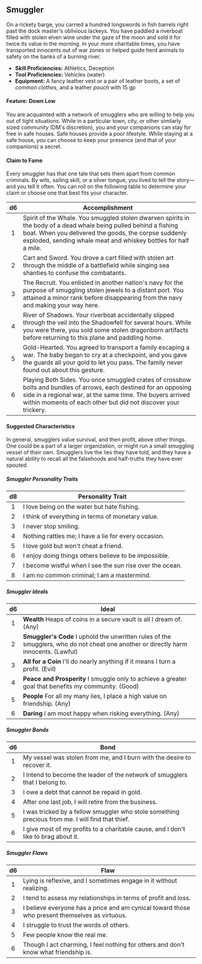 ## Smuggler

On a rickety barge, you carried a hundred longswords in fish barrels right past the dock master's oblivious lackeys. You have paddled a riverboat filled with stolen elven wine under the gaze of the moon and sold it for twice its value in the morning. In your more charitable times, you have transported innocents out of war zones or helped guide herd animals to safety on the banks of a burning river.

- **Skill Proficiencies:** Athletics, Deception
- **Tool Proficiencies:** Vehicles (water)
- **Equipment:** A fancy leather vest or a pair of leather boots, a set of *common clothes*, and a leather *pouch* with 15 gp

#### Feature: Down Low

You are acquainted with a network of smugglers who are willing to help you out of tight situations. While in a particular town, city, or other similarly sized community (DM's discretion), you and your companions can stay for free in safe houses. Safe houses provide a poor lifestyle. While staying at a safe house, you can choose to keep your presence (and that of your companions) a secret.

#### Claim to Fame

Every smuggler has that one tale that sets them apart from common criminals. By wits, sailing skill, or a silver tongue, you lived to tell the story—and you tell it often. You can roll on the following table to determine your claim or choose one that best fits your character.

|  d6 | Accomplishment                                                                                                                                                                                                                                    |
|:---:|---------------------------------------------------------------------------------------------------------------------------------------------------------------------------------------------------------------------------------------------------|
|  1  | Spirit of the Whale. You smuggled stolen dwarven spirits in the body of a dead whale being pulled behind a fishing boat. When you delivered the goods, the corpse suddenly exploded, sending whale meat and whiskey bottles for half a mile.      |
|  2  | Cart and Sword. You drove a cart filled with stolen art through the middle of a battlefield while singing sea shanties to confuse the combatants.                                                                                                 |
|  3  | The Recruit. You enlisted in another nation's navy for the purpose of smuggling stolen jewels to a distant port. You attained a minor rank before disappearing from the navy and making your way here.                                            |
|  4  | River of Shadows. Your riverboat accidentally slipped through the veil into the Shadowfell for several hours. While you were there, you sold some stolen dragonborn artifacts before returning to this plane and paddling home.                   |
|  5  | Gold-Hearted. You agreed to transport a family escaping a war. The baby began to cry at a checkpoint, and you gave the guards all your gold to let you pass. The family never found out about this gesture.                                       |
|  6  | Playing Both Sides. You once smuggled crates of crossbow bolts and bundles of arrows, each destined for an opposing side in a regional war, at the same time. The buyers arrived within moments of each other but did not discover your trickery. |

#### Suggested Characteristics

In general, smugglers value survival, and then profit, above other things. One could be a part of a larger organization, or might run a small smuggling vessel of their own. Smugglers live the lies they have told, and they have a natural ability to recall all the falsehoods and half-truths they have ever spouted.

##### Smuggler Personality Traits
|  d8 | Personality Trait                                        |
|:---:|----------------------------------------------------------|
|  1  | I love being on the water but hate fishing.              |
|  2  | I think of everything in terms of monetary value.        |
|  3  | I never stop smiling.                                    |
|  4  | Nothing rattles me; I have a lie for every occasion.     |
|  5  | I love gold but won't cheat a friend.                    |
|  6  | I enjoy doing things others believe to be impossible.    |
|  7  | I become wistful when I see the sun rise over the ocean. |
|  8  | I am no common criminal; I am a mastermind.              |

##### Smuggler Ideals
|  d6 | Ideal                                                                                                                                |
|:---:|--------------------------------------------------------------------------------------------------------------------------------------|
|  1  | **Wealth** Heaps of coins in a secure vault is all I dream of. (Any)                                                                 |
|  2  | **Smuggler's Code** I uphold the unwritten rules of the smugglers, who do not cheat one another or directly harm innocents. (Lawful) |
|  3  | **All for a Coin** I'll do nearly anything if it means I turn a profit. (Evil)                                                       |
|  4  | **Peace and Prosperity** I smuggle only to achieve a greater goal that benefits my community. (Good)                                 |
|  5  | **People** For all my many lies, I place a high value on friendship. (Any)                                                           |
|  6  | **Daring** I am most happy when risking everything. (Any)                                                                            |

##### Smuggler Bonds
|  d6 | Bond                                                                                             |
|:---:|--------------------------------------------------------------------------------------------------|
|  1  | My vessel was stolen from me, and I burn with the desire to recover it.                          |
|  2  | I intend to become the leader of the network of smugglers that I belong to.                      |
|  3  | I owe a debt that cannot be repaid in gold.                                                      |
|  4  | After one last job, I will retire from the business.                                             |
|  5  | I was tricked by a fellow smuggler who stole something precious from me. I will find that thief. |
|  6  | I give most of my profits to a charitable cause, and I don't like to brag about it.              |

##### Smuggler Flaws
|  d6 | Flaw                                                                                           |
|:---:|------------------------------------------------------------------------------------------------|
|  1  | Lying is reflexive, and I sometimes engage in it without realizing.                            |
|  2  | I tend to assess my relationships in terms of profit and loss.                                 |
|  3  | I believe everyone has a price and am cynical toward those who present themselves as virtuous. |
|  4  | I struggle to trust the words of others.                                                       |
|  5  | Few people know the real me.                                                                   |
|  6  | Though I act charming, I feel nothing for others and don't know what friendship is.            |